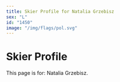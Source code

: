 ```yaml
---
title: Skier Profile for Natalia Grzebisz
sex: "L"
id: "1450"
image: "/img/flags/pol.svg" 
---
```


# Skier Profile

This page is for: Natalia Grzebisz.
    